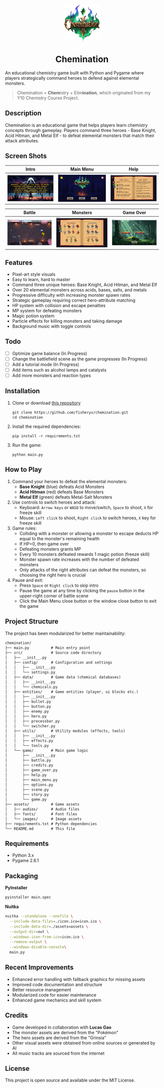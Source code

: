 <div align="center">
<img src="assets/images/ui/game_title.png" width="120" height="120" />
<h1>Chemination</h1>
</div>

An educational chemistry game built with Python and Pygame where players strategically command heroes to defend against elemental monsters. 

> Chemination = **Chem**istry + Elim**ination**, which originated from my Y10 Chemistry Course Project.

## Description

Chemination is an educational game that helps players learn chemistry concepts through gameplay. Players command three heroes - Base Knight, Acid Hitman, and Metal Elf - to defeat elemental monsters that match their attack attributes.

## Screen Shots

|              Intro              |                Main Menu                |             Help              |
|:-------------------------------:|:---------------------------------------:|:-----------------------------:|
| ![Intro](screenshots/intro.png) | ![Main Menu](screenshots/main_menu.png) | ![Help](screenshots/help.png) |

|              Battle              |               Monsters                |              Game Over              |
|:--------------------------------:|:-------------------------------------:|:-----------------------------------:|
| ![Intro](screenshots/battle.png) | ![Main Menu](screenshots/monster.png) | ![Help](screenshots/game_over.png)  |

## Features

- Pixel-art style visuals
- Easy to learn, hard to master
- Command three unique heroes: Base Knight, Acid Hitman, and Metal Elf
- Over 20 elemental monsters across acids, bases, salts, and metals
- Progressive difficulty with increasing monster spawn rates
- Strategic gameplay requiring correct hero-attribute matching
- HP system with collision and escape penalties
- MP system for defeating monsters
- Magic potion system
- Particle effects for killing monsters and taking damage
- Background music with toggle controls

## Todo

- [ ] Optimize game balance (In Progress)
- [ ] Change the battlefield scene as the game progresses (In Progress)
- [ ] Add a tutorial mode (In Progress)
- [ ] Add items such as alcohol lamps and catalysts
- [ ] Add more monsters and reaction types

## Installation

1. Clone or download [this repository](https://github.com/fisheryv/chemination)
   ```
   git clone https://github.com/fisheryv/chemination.git
   cd chemination
   ```
2. Install the required dependencies:
   ```
   pip install -r requirements.txt
   ```
3. Run the game:
   ```
   python main.py
   ```

## How to Play

1. Command your heroes to defeat the elemental monsters:
   - **Base Knight** (blue) defeats Acid Monsters
   - **Acid Hitman** (red) defeats Base Monsters
   - **Metal Elf** (green) defeats Metal-Salt Monsters
2. Use controls to switch heroes and attack:
   - Keyboard: `Arrow keys` or `WASD` to move/switch, `Space` to shoot, `X` for freeze skill
   - Mouse: `Left click` to shoot, `Right click` to switch heroes, `X` key for freeze skill
3. Game rules:
   - Colliding with a monster or allowing a monster to escape deducts HP equal to the monster's remaining health
   - If HP=0, then game over
   - Defeating monsters grants MP
   - Every 10 monsters defeated rewards 1 magic potion (freeze skill)
   - Monster spawn rate increases with the number of defeated monsters
   - Only attacks of the right attributes can defeat the monsters, so choosing the right hero is crucial
4. Pause and exit:
   - Press `Space` or `Right click` to skip intro
   - Pause the game at any time by clicking the `pause` button in the upper-right corner of battle scene
   - Click the Main Menu close button or the window close button to exit the game

## Project Structure

The project has been modularized for better maintainability:

```
chemination/
├── main.py          # Main entry point
├── src/             # Source code directory
│   ├── __init__.py
│   ├── config/      # Configuration and settings
│   │   ├── __init__.py
│   │   └── settings.py
│   ├── data/        # Game data (chemical databases)
│   │   ├── __init__.py
│   │   └── chemicals.py
│   ├── entities/    # Game entities (player, ui blocks etc.)
│   │   ├── __init__.py
│   │   ├── bullet.py
│   │   ├── button.py
│   │   ├── enemy.py
│   │   ├── hero.py
│   │   ├── processbar.py
│   │   └── switcher.py
│   ├── utils/       # Utility modules (effects, tools)
│   │   ├── __init__.py
│   │   ├── effects.py
│   │   └── tools.py
│   └── game/        # Main game logic
│       ├── __init__.py
│       ├── battle.py
│       ├── credits.py
│       ├── game_over.py
│       ├── help.py
│       ├── main_menu.py
│       ├── options.py
│       ├── scene.py
│       ├── story.py
│       └── game.py
├── assets/          # Game assets
│   ├── audios/      # Audio files
│   ├── fonts/       # Font files
│   └── images/      # Image assets
├── requirements.txt # Python dependencies
└── README.md        # This file
```

## Requirements

- Python 3.x
- Pygame 2.6.1

## Packaging

**PyInstaller** 

```bash
pyinstaller main.spec
```

**Nuitka**

```bash
nuitka --standalone --onefile \
  --include-data-files=./icon.ico=icon.ico \
  --include-data-dir=./assets=assets \
  --output-dir=out \
  --windows-icon-from-ico=icon.ico \
  --remove-output \
  --windows-disable-console\
  main.py
```

## Recent Improvements

- Enhanced error handling with fallback graphics for missing assets
- Improved code documentation and structure
- Better resource management
- Modularized code for easier maintenance
- Enhanced game mechanics and skill system

## Credits

- Game developed in collaboration with **Lucas Gao**
- The monster assets are derived from the "Pokémon"
- The hero assets are derived from the "Grinsia"
- Other visual assets were obtained from online sources or generated by AI
- All music tracks are sourced from the internet

## License

This project is open source and available under the MIT License.